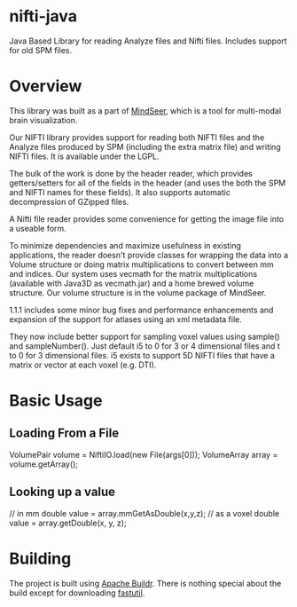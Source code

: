nifti-java
==========

Java Based Library for reading Analyze files and Nifti files.  Includes support for old SPM files.

Overview
========

This library was built as a part of [MindSeer](http://sig.biostr.washington.edu/projects/MindSeer/index.html), which is a tool for multi-modal brain visualization.

Our NIFTI library provides support for reading both NIFTI files and the Analyze files produced by SPM (including the extra matrix file) and writing NIFTI files.  It is available under the LGPL.

The bulk of the work is done by the header reader, which provides getters/setters for all of the fields in the header (and uses the both the SPM and NIFTI names for these fields). It also supports automatic decompression of GZipped files.

A Nifti file reader provides some convenience for getting the image file into a useable form. 

To minimize dependencies and maximize usefulness in existing applications, the reader doesn't provide classes for wrapping the data into a Volume structure or doing matrix multiplications to convert between mm and indices.  Our system uses vecmath for the matrix multiplications (available with Java3D as vecmath.jar) and a home brewed volume structure. Our volume structure is in the volume package of MindSeer.

1.1.1 includes some minor bug fixes and performance enhancements and expansion of the support for atlases using an xml metadata file.

They now include better support for sampling voxel values using sample() and sampleNumber(). Just default i5 to 0 for 3 or 4 dimensional files and t to 0 for 3 dimensional files. i5 exists to support 5D NIFTI files that have a matrix or vector at each voxel (e.g. DTI).

Basic Usage
===========

## Loading From a File

 VolumePair volume = NiftiIO.load(new File(args[0]));
 VolumeArray array = volume.getArray();

## Looking up a value

 // in mm
 double value = array.mmGetAsDouble(x,y,z);
 // as a voxel
 double value = array.getDouble(x, y, z);



Building
========

The project is built using [Apache Buildr](http://buildr.apache.org/).  There is nothing special about the build except for downloading [fastutil](http://fastutil.di.unimi.it/).